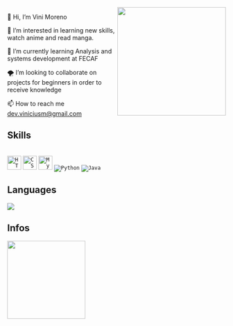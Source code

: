 

  <img width="250cm" margin="20px" align="Right" src="https://media1.giphy.com/media/tPUxERolZBYY0/giphy.gif?cid=790b76114536700e49b8820dbebedaf0c2b50938162d7468&rid=giphy.gif&ct=g"/>


👋 Hi, I’m Vini Moreno         

👀 I’m interested in learning new skills, watch anime and read manga.

🛴 I’m currently learning Analysis and systems development at FECAF

🌪 I’m looking to collaborate on projects for beginners in order to receive knowledge

📫 How to reach me dev.viniciusm@gmail.com


##   Skills 


<div style "display_inline_block"  > <br>
<code><img height="32" src="https://img.shields.io/badge/HTML5-E34F26?style=for-the-badge&logo=html5&logoColor=white" alt="HTML5"/></code>
<code><img height="32" src="https://img.shields.io/badge/CSS-239120?&style=for-the-badge&logo=css3&logoColor=white" alt="CSS"/></code>
<code><img height="32" src="https://img.shields.io/badge/MySQL-00000F?style=for-the-badge&logo=mysql&logoColor=white" alt="MySQL"/></code>
<code><img heigth="32" src="https://img.shields.io/badge/Python-14354C?style=for-the-badge&logo=python&logoColor=white" alt="Python"/></code>
<code><img heigh="32" src="https://img.shields.io/badge/Java-ED8B00?style=for-the-badge&logo=java&logoColor=white" alt="Java"/></code>
</div>


##   Languages



<img heigt="25cm" src="https://github-readme-stats.vercel.app/api/top-langs/?username=MorenoVinicius&hide=html&layout=compact=true&theme=panda"/>

## Infos
<img height="180cm" src="https://github-readme-stats.vercel.app/api?username=MorenoVinicius&theme=panda" />

